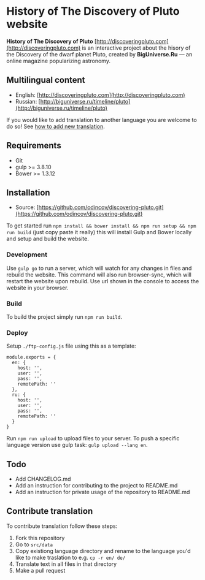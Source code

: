 # History of The Discovery of Pluto website

**History of The Discovery of Pluto** [http://discoveringpluto.com](http://discoveringpluto.com) is an interactive project about the hisory of the Discovery of the dwarf planet Pluto, created by **BigUniverse.Ru** — an online magazine popularizing astronomy.

## Multilingual content

* English: [http://discoveringpluto.com](http://discoveringpluto.com)
* Russian: [http://biguniverse.ru/timeline/pluto](http://biguniverse.ru/timeline/pluto)

If you would like to add translation to another language you are welcome to do so! See [how to add new translation](#contribute-translation).

## Requirements

* Git
* gulp >= 3.8.10
* Bower >= 1.3.12

## Installation

* Source: [https://github.com/odincov/discovering-pluto.git](https://github.com/odincov/discovering-pluto.git)

To get started run `npm install && bower install && npm run setup && npm run build` (just copy paste it really) this will install Gulp and Bower locally and setup and build the website.

### Development

Use `gulp go` to run a server, which will watch for any changes in files and rebuild the website. This command will also run browser-sync, which will restart the website upon rebuild. Use url shown in the console to access the website in your browser.

### Build

To build the project simply run `npm run build`.

### Deploy

Setup `./ftp-config.js` file using this as a template:

```
module.exports = {
  en: {
    host: '',
    user: '',
    pass: '',
    remotePath: ''
  },
  ru: {
    host: '',
    user: '',
    pass: '',
    remotePath: ''
  }
}
```

Run `npm run upload` to upload files to your server. To push a specific language version use gulp task: `gulp upload --lang en`.

## Todo

* Add CHANGELOG.md
* Add an instruction for contributing to the project to README.md
* Add an instruction for private usage of the repository to README.md

## Contribute translation

To contribute translation follow these steps:

1. Fork this repository
2. Go to `src/data`
3. Copy existiong language directory and rename to the language you'd like to make traslation to e.g. `cp -r en/ de/`
4. Translate text in all files in that directory
5. Make a pull request
